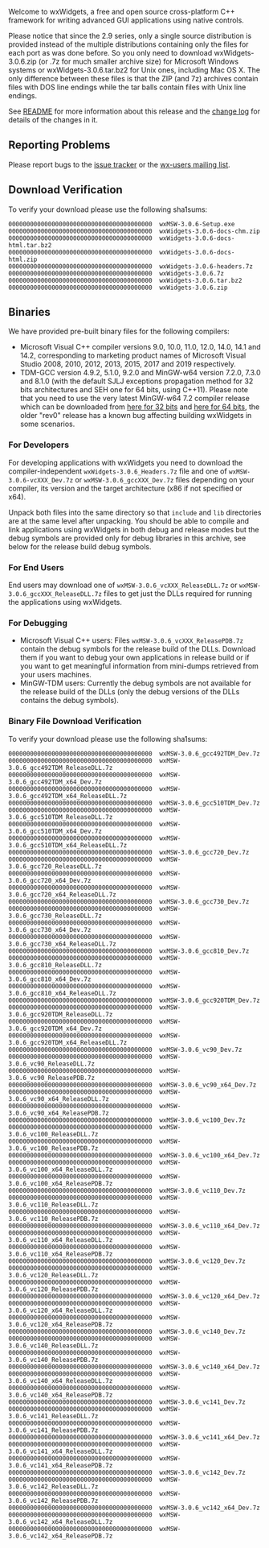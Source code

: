 Welcome to wxWidgets, a free and open source cross-platform C++ framework for writing advanced GUI applications using native controls.

Please notice that since the 2.9 series, only a single source distribution is provided instead of the multiple distributions containing only the files for each port as was done before. So you only need to download wxWidgets-3.0.6.zip (or .7z for much smaller archive size) for Microsoft Windows systems or wxWidgets-3.0.6.tar.bz2 for Unix ones, including Mac OS X. The only difference between these files is that the ZIP (and 7z) archives contain files with DOS line endings while the tar balls contain files with Unix line endings.

See [README](https://raw.githubusercontent.com/wxWidgets/wxWidgets/v3.0.6/docs/readme.txt) for more information about this release and the [change log](https://raw.githubusercontent.com/wxWidgets/wxWidgets/v3.0.6/docs/changes.txt) for details of the changes in it.

## Reporting Problems

Please report bugs to the [issue tracker](https://github.com/wxWidgets/wxWidgets/issues/new) or the [wx-users mailing list](http://groups.google.com/group/wx-users).

## Download Verification

To verify your download please use the following sha1sums:

```
0000000000000000000000000000000000000000  wxMSW-3.0.6-Setup.exe
0000000000000000000000000000000000000000  wxWidgets-3.0.6-docs-chm.zip
0000000000000000000000000000000000000000  wxWidgets-3.0.6-docs-html.tar.bz2
0000000000000000000000000000000000000000  wxWidgets-3.0.6-docs-html.zip
0000000000000000000000000000000000000000  wxWidgets-3.0.6-headers.7z
0000000000000000000000000000000000000000  wxWidgets-3.0.6.7z
0000000000000000000000000000000000000000  wxWidgets-3.0.6.tar.bz2
0000000000000000000000000000000000000000  wxWidgets-3.0.6.zip
```

## Binaries

We have provided pre-built binary files for the following compilers:

* Microsoft Visual C++ compiler versions 9.0, 10.0, 11.0, 12.0, 14.0, 14.1 and 14.2, corresponding to marketing product names of Microsoft Visual Studio 2008, 2010, 2012, 2013, 2015, 2017 and 2019 respectively.
* TDM-GCC version 4.9.2, 5.1.0, 9.2.0 and MinGW-w64 version 7.2.0, 7.3.0 and 8.1.0 (with the default SJLJ exceptions propagation method for 32 bits architectures and SEH one for 64 bits, using C++11). Please note that you need to use the very latest MinGW-w64 7.2 compiler release which can be downloaded from [here for 32 bits](https://sourceforge.net/projects/mingw-w64/files/Toolchains%20targetting%20Win32/Personal%20Builds/mingw-builds/7.2.0/threads-win32/sjlj/i686-7.2.0-release-win32-sjlj-rt_v5-rev1.7z/download) and [here for 64 bits](https://sourceforge.net/projects/mingw-w64/files/Toolchains%20targetting%20Win64/Personal%20Builds/mingw-builds/7.2.0/threads-win32/seh/x86_64-7.2.0-release-win32-seh-rt_v5-rev1.7z/download), the older "rev0" release has a known bug affecting building wxWidgets in some scenarios.

### For Developers

For developing applications with wxWidgets you need to download the compiler-independent `wxWidgets-3.0.6_Headers.7z` file and one of `wxMSW-3.0.6-vcXXX_Dev.7z` or `wxMSW-3.0.6_gccXXX_Dev.7z` files depending on your compiler, its version and the target architecture (x86 if not specified or x64).

Unpack both files into the same directory so that `include` and `lib` directories are at the same level after unpacking. You should be able to compile and link applications using wxWidgets in both debug and release modes but the debug symbols are provided only for debug libraries in this archive, see below for the release build debug symbols.

### For End Users

End users may download one of `wxMSW-3.0.6_vcXXX_ReleaseDLL.7z` or `wxMSW-3.0.6_gccXXX_ReleaseDLL.7z` files to get just the DLLs required for running the applications using wxWidgets.

### For Debugging

* Microsoft Visual C++ users: Files `wxMSW-3.0.6_vcXXX_ReleasePDB.7z` contain the debug symbols for the release build of the DLLs. Download them if you want to debug your own applications in release build or if you want to get meaningful information from mini-dumps retrieved from your users machines.
* MinGW-TDM users: Currently the debug symbols are not available for the release build of the DLLs (only the debug versions of the DLLs contains the debug symbols).

### Binary File Download Verification

To verify your download please use the following sha1sums:

```
0000000000000000000000000000000000000000  wxMSW-3.0.6_gcc492TDM_Dev.7z
0000000000000000000000000000000000000000  wxMSW-3.0.6_gcc492TDM_ReleaseDLL.7z
0000000000000000000000000000000000000000  wxMSW-3.0.6_gcc492TDM_x64_Dev.7z
0000000000000000000000000000000000000000  wxMSW-3.0.6_gcc492TDM_x64_ReleaseDLL.7z
0000000000000000000000000000000000000000  wxMSW-3.0.6_gcc510TDM_Dev.7z
0000000000000000000000000000000000000000  wxMSW-3.0.6_gcc510TDM_ReleaseDLL.7z
0000000000000000000000000000000000000000  wxMSW-3.0.6_gcc510TDM_x64_Dev.7z
0000000000000000000000000000000000000000  wxMSW-3.0.6_gcc510TDM_x64_ReleaseDLL.7z
0000000000000000000000000000000000000000  wxMSW-3.0.6_gcc720_Dev.7z
0000000000000000000000000000000000000000  wxMSW-3.0.6_gcc720_ReleaseDLL.7z
0000000000000000000000000000000000000000  wxMSW-3.0.6_gcc720_x64_Dev.7z
0000000000000000000000000000000000000000  wxMSW-3.0.6_gcc720_x64_ReleaseDLL.7z
0000000000000000000000000000000000000000  wxMSW-3.0.6_gcc730_Dev.7z
0000000000000000000000000000000000000000  wxMSW-3.0.6_gcc730_ReleaseDLL.7z
0000000000000000000000000000000000000000  wxMSW-3.0.6_gcc730_x64_Dev.7z
0000000000000000000000000000000000000000  wxMSW-3.0.6_gcc730_x64_ReleaseDLL.7z
0000000000000000000000000000000000000000  wxMSW-3.0.6_gcc810_Dev.7z
0000000000000000000000000000000000000000  wxMSW-3.0.6_gcc810_ReleaseDLL.7z
0000000000000000000000000000000000000000  wxMSW-3.0.6_gcc810_x64_Dev.7z
0000000000000000000000000000000000000000  wxMSW-3.0.6_gcc810_x64_ReleaseDLL.7z
0000000000000000000000000000000000000000  wxMSW-3.0.6_gcc920TDM_Dev.7z
0000000000000000000000000000000000000000  wxMSW-3.0.6_gcc920TDM_ReleaseDLL.7z
0000000000000000000000000000000000000000  wxMSW-3.0.6_gcc920TDM_x64_Dev.7z
0000000000000000000000000000000000000000  wxMSW-3.0.6_gcc920TDM_x64_ReleaseDLL.7z
0000000000000000000000000000000000000000  wxMSW-3.0.6_vc90_Dev.7z
0000000000000000000000000000000000000000  wxMSW-3.0.6_vc90_ReleaseDLL.7z
0000000000000000000000000000000000000000  wxMSW-3.0.6_vc90_ReleasePDB.7z
0000000000000000000000000000000000000000  wxMSW-3.0.6_vc90_x64_Dev.7z
0000000000000000000000000000000000000000  wxMSW-3.0.6_vc90_x64_ReleaseDLL.7z
0000000000000000000000000000000000000000  wxMSW-3.0.6_vc90_x64_ReleasePDB.7z
0000000000000000000000000000000000000000  wxMSW-3.0.6_vc100_Dev.7z
0000000000000000000000000000000000000000  wxMSW-3.0.6_vc100_ReleaseDLL.7z
0000000000000000000000000000000000000000  wxMSW-3.0.6_vc100_ReleasePDB.7z
0000000000000000000000000000000000000000  wxMSW-3.0.6_vc100_x64_Dev.7z
0000000000000000000000000000000000000000  wxMSW-3.0.6_vc100_x64_ReleaseDLL.7z
0000000000000000000000000000000000000000  wxMSW-3.0.6_vc100_x64_ReleasePDB.7z
0000000000000000000000000000000000000000  wxMSW-3.0.6_vc110_Dev.7z
0000000000000000000000000000000000000000  wxMSW-3.0.6_vc110_ReleaseDLL.7z
0000000000000000000000000000000000000000  wxMSW-3.0.6_vc110_ReleasePDB.7z
0000000000000000000000000000000000000000  wxMSW-3.0.6_vc110_x64_Dev.7z
0000000000000000000000000000000000000000  wxMSW-3.0.6_vc110_x64_ReleaseDLL.7z
0000000000000000000000000000000000000000  wxMSW-3.0.6_vc110_x64_ReleasePDB.7z
0000000000000000000000000000000000000000  wxMSW-3.0.6_vc120_Dev.7z
0000000000000000000000000000000000000000  wxMSW-3.0.6_vc120_ReleaseDLL.7z
0000000000000000000000000000000000000000  wxMSW-3.0.6_vc120_ReleasePDB.7z
0000000000000000000000000000000000000000  wxMSW-3.0.6_vc120_x64_Dev.7z
0000000000000000000000000000000000000000  wxMSW-3.0.6_vc120_x64_ReleaseDLL.7z
0000000000000000000000000000000000000000  wxMSW-3.0.6_vc120_x64_ReleasePDB.7z
0000000000000000000000000000000000000000  wxMSW-3.0.6_vc140_Dev.7z
0000000000000000000000000000000000000000  wxMSW-3.0.6_vc140_ReleaseDLL.7z
0000000000000000000000000000000000000000  wxMSW-3.0.6_vc140_ReleasePDB.7z
0000000000000000000000000000000000000000  wxMSW-3.0.6_vc140_x64_Dev.7z
0000000000000000000000000000000000000000  wxMSW-3.0.6_vc140_x64_ReleaseDLL.7z
0000000000000000000000000000000000000000  wxMSW-3.0.6_vc140_x64_ReleasePDB.7z
0000000000000000000000000000000000000000  wxMSW-3.0.6_vc141_Dev.7z
0000000000000000000000000000000000000000  wxMSW-3.0.6_vc141_ReleaseDLL.7z
0000000000000000000000000000000000000000  wxMSW-3.0.6_vc141_ReleasePDB.7z
0000000000000000000000000000000000000000  wxMSW-3.0.6_vc141_x64_Dev.7z
0000000000000000000000000000000000000000  wxMSW-3.0.6_vc141_x64_ReleaseDLL.7z
0000000000000000000000000000000000000000  wxMSW-3.0.6_vc141_x64_ReleasePDB.7z
0000000000000000000000000000000000000000  wxMSW-3.0.6_vc142_Dev.7z
0000000000000000000000000000000000000000  wxMSW-3.0.6_vc142_ReleaseDLL.7z
0000000000000000000000000000000000000000  wxMSW-3.0.6_vc142_ReleasePDB.7z
0000000000000000000000000000000000000000  wxMSW-3.0.6_vc142_x64_Dev.7z
0000000000000000000000000000000000000000  wxMSW-3.0.6_vc142_x64_ReleaseDLL.7z
0000000000000000000000000000000000000000  wxMSW-3.0.6_vc142_x64_ReleasePDB.7z
```
